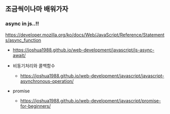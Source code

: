 ## 조금씩이나마 배워가자 

### async in js..!!
https://developer.mozilla.org/ko/docs/Web/JavaScript/Reference/Statements/async_function

- https://joshua1988.github.io/web-development/javascript/js-async-await/

- 비동기처리와 콜백함수
  - https://joshua1988.github.io/web-development/javascript/javascript-asynchronous-operation/

- promise
  - https://joshua1988.github.io/web-development/javascript/promise-for-beginners/